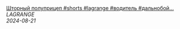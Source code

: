 <!--2024-08-21 07:00:35-->
<div class="yb">
  <a class="nodecor" href="/index.html?rabota/shtornyj_polupricep_shorts_lagrange_voditel_dalnoboj_tyagach_trucking_avtoservis_sto_shorts">
    <img class="preview" data-videoid="tneFyV-VsGM" src="https://i1.ytimg.com/vi/tneFyV-VsGM/hqdefault.jpg" align="middle" alt="">
  </a>
  <div class="inlbl text">
    <a class="nodecor" href="/index.html?rabota/shtornyj_polupricep_shorts_lagrange_voditel_dalnoboj_tyagach_trucking_avtoservis_sto_shorts">Шторный полуприцеп #shorts #lagrange #водитель #дальнобой...</a><br>
    <i class="smaller2">LAGRANGE</i><br>
    <i class="smaller3">2024-08-21</i>
  </div>
</div>
